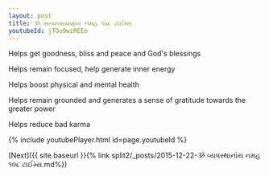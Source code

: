 ```yaml
---
layout: post
title: ૐ સત્યપરાયણાય નમહ ૧૦૮ ટાઈમ્સ
youtubeId: jTOu9wiREEo
---
```

 
 
Helps get goodness, bliss and peace and God's blessings
 
Helps remain focused, help generate inner energy 
 
Helps boost physical and mental health 
 
Helps remain grounded and generates a sense of gratitude towards the greater power 
 
Helps reduce bad karma
 
 
 
 


{% include youtubePlayer.html id=page.youtubeId %}
 
[Next]({{ site.baseurl }}{% link  split2/_posts/2015-12-22-ૐ વ્યવસ્થાનાંય નમહ ૧૦૮ ટાઈમ્સ.md%})
 

